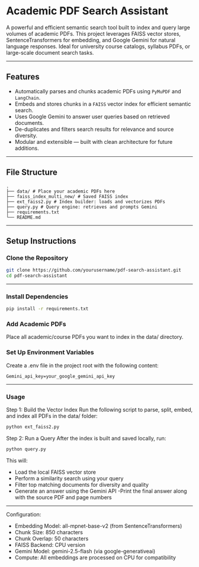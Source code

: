 # Academic PDF Search Assistant

A powerful and efficient semantic search tool built to index and query large volumes of academic PDFs. This project leverages FAISS vector stores, SentenceTransformers for embedding, and Google Gemini for natural language responses. Ideal for university course catalogs, syllabus PDFs, or large-scale document search tasks.

---

## Features

- Automatically parses and chunks academic PDFs using `PyMuPDF` and `LangChain`.
- Embeds and stores chunks in a `FAISS` vector index for efficient semantic search.
- Uses Google Gemini to answer user queries based on retrieved documents.
- De-duplicates and filters search results for relevance and source diversity.
- Modular and extensible — built with clean architecture for future additions.

---

## File Structure
```
.
├── data/ # Place your academic PDFs here
├── faiss_index_multi_new/ # Saved FAISS index
├── ext_faiss2.py # Index builder: loads and vectorizes PDFs
├── query.py # Query engine: retrieves and prompts Gemini
├── requirements.txt
└── README.md
```

---

## Setup Instructions

### Clone the Repository

```bash
git clone https://github.com/yourusername/pdf-search-assistant.git
cd pdf-search-assistant
```

---
### Install Dependencies
```bash
pip install -r requirements.txt
```

### Add Academic PDFs
Place all academic/course PDFs you want to index in the data/ directory.

### Set Up Environment Variables
Create a .env file in the project root with the following content:
```
Gemini_api_key=your_google_gemini_api_key
```
---
### Usage
Step 1: Build the Vector Index
Run the following script to parse, split, embed, and index all PDFs in the data/ folder:

```bash
python ext_faiss2.py
```

Step 2: Run a Query
After the index is built and saved locally, run:
```bash
python query.py
```
This will:

- Load the local FAISS vector store
- Perform a similarity search using your query
- Filter top matching documents for diversity and quality
- Generate an answer using the Gemini API
-Print the final answer along with the source PDF and page numbers

---
Configuration:

- Embedding Model: all-mpnet-base-v2 (from SentenceTransformers)
- Chunk Size: 850 characters
- Chunk Overlap: 50 characters
- FAISS Backend: CPU version
- Gemini Model: gemini-2.5-flash (via google-generativeai)
- Compute: All embeddings are processed on CPU for compatibility
